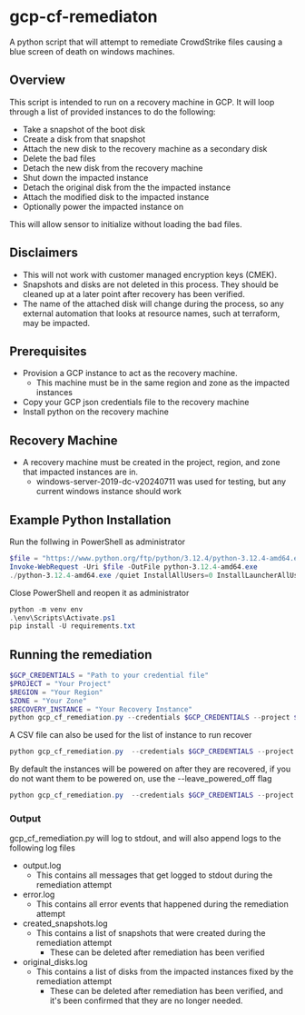 # gcp-cf-remediaton

A python script that will attempt to remediate CrowdStrike files causing a blue screen of death on windows machines.

## Overview

This script is intended to run on a recovery machine in GCP.
It will loop through a list of provided instances to do the following:
* Take a snapshot of the boot disk
* Create a disk from that snapshot
* Attach the new disk to the recovery machine as a secondary disk
* Delete the bad files
* Detach the new disk from the recovery machine
* Shut down the impacted instance
* Detach the original disk from the the impacted instance
* Attach the modified disk to the impacted instance
* Optionally power the impacted instance on

This will allow sensor to initialize without loading the bad files.

## Disclaimers

* This will not work with customer managed encryption keys (CMEK).
* Snapshots and disks are not deleted in this process. They should be cleaned up at a later point after recovery has been verified.
* The name of the attached disk will change during the process, so any external automation that looks at resource names, such at terraform, may be impacted.

## Prerequisites

* Provision a GCP instance to act as the recovery machine.
  * This machine must be in the same region and zone as the impacted instances
* Copy your GCP json credentials file to the recovery machine
* Install python on the recovery machine

## Recovery Machine

* A recovery machine must be created in the project, region, and zone that impacted instances are in.
  * windows-server-2019-dc-v20240711 was used for testing, but any current windows instance should work

## Example Python Installation

Run the follwing in PowerShell as administrator
```PowerShell
$file = "https://www.python.org/ftp/python/3.12.4/python-3.12.4-amd64.exe"
Invoke-WebRequest -Uri $file -OutFile python-3.12.4-amd64.exe
./python-3.12.4-amd64.exe /quiet InstallAllUsers=0 InstallLauncherAllUsers=0 PrependPath=1 Include_test=0
```

Close PowerShell and reopen it as administrator
```PowerShell
python -m venv env
.\env\Scripts\Activate.ps1
pip install -U requirements.txt
```

## Running the remediation

```PowerShell
$GCP_CREDENTIALS = "Path to your credential file"
$PROJECT = "Your Project"
$REGION = "Your Region"
$ZONE = "Your Zone"
$RECOVERY_INSTANCE = "Your Recovery Instance"
python gcp_cf_remediation.py --credentials $GCP_CREDENTIALS --project $PROJECT --region $REGION --zone $ZONE --recovery_instance_name $RECOVERY_INSTANCE --instance_name recovery-instance-1721447783 recovery-instance-1721446749 recovery-instance-1721446563 recovery-instance-1721445550
```

A CSV file can also be used for the list of instance to run recover

```PowerShell
python gcp_cf_remediation.py  --credentials $GCP_CREDENTIALS --project $PROJECT --region $REGION --zone $ZONE --recovery_instance_name $RECOVERY_INSTANCE --instance_list_csv "SomeCsvFile"
```

By default the instances will be powered on after they are recovered, if you do not want them to be powered on, use the --leave_powered_off flag

```PowerShell
python gcp_cf_remediation.py  --credentials $GCP_CREDENTIALS --project $PROJECT --region $REGION --zone $ZONE --recovery_instance_name $RECOVERY_INSTANCE --instance_list_csv "SomeCsvFile" --leave_powered_off
```

### Output

gcp_cf_remediation.py will log to stdout, and will also append logs to the following log files
* output.log
  * This contains all messages that get logged to stdout during the remediation attempt
* error.log
  * This contains all error events that happened during the remediation attempt
* created_snapshots.log
  * This contains a list of snapshots that were created during the remediation attempt
    * These can be deleted after remediation has been verified
* original_disks.log
  * This contains a list of disks from the impacted instances fixed by the remediation attempt
    * These can be deleted after remediation has been verified, and it's been confirmed that they are no longer needed.

